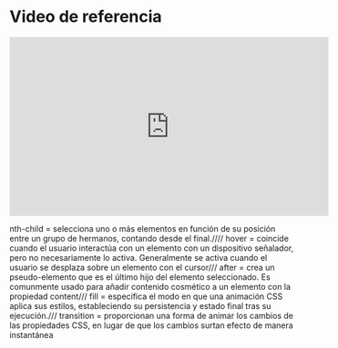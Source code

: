 # Video de referencia

<iframe width="560" height="315" src="https://www.youtube.com/embed/KP398UANzfw?si=rZW8KDYi1EujsnaW" title="YouTube video player" frameborder="0" allow="accelerometer; autoplay; clipboard-write; encrypted-media; gyroscope; picture-in-picture; web-share" allowfullscreen></iframe>

nth-child = selecciona uno o más elementos en función de su posición entre un grupo de hermanos, contando desde el final.////
hover =  coincide cuando el usuario interactúa con un elemento con un dispositivo señalador, pero no necesariamente lo activa. Generalmente se activa cuando el usuario se desplaza sobre un elemento con el cursor///
after = crea un pseudo-elemento que es el último hijo del elemento seleccionado. Es comunmente usado para añadir contenido cosmético a un elemento con la propiedad content///
fill = especifica el modo en que una animación CSS aplica sus estilos, estableciendo su persistencia y estado final tras su ejecución.///
transition = proporcionan una forma de animar los cambios de las propiedades CSS, en lugar de que los cambios surtan efecto de manera instantánea